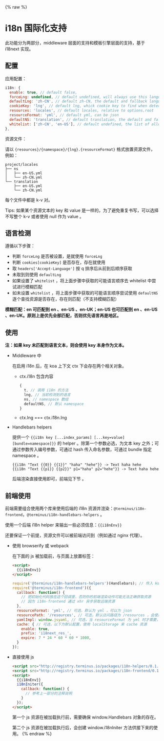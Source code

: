 {% raw %}
# i18n 国际化支持

此功能分为两部分，middleware 层面的支持和模板引擎层面的支持，基于 i18next 实现。

## 配置

应用配置：

```js
i18n: {
  enable: true, // default false,
  forceLng: undefined, // default undefined, will always use this language if set.
  defaultLng: 'zh-CN', // default zh-CN, the default and fallback language
  cookieKey: 'lng', // default lng, whick cookie key to find when detect lanaguage
  resources: 'locales', // default locales, relative to options.root
  resourceFormat: 'yml', // default yml, can be json
  defaultNS: 'translation', // default translation, the default and fallback namespace
  whitelist: ['zh-CN', 'en-US'], // default undefined, the list of allowed language
},
```

资源文件：

请以 `{resources}/{namespace}/{lng}.{resourceFormat}` 格式放置资源文件，例如：

```
project/locales
├── ns
│   ├── en-US.yml
│   └── zh-CN.yml
└── translation
    ├── en-US.yml
    └── zh-CN.yml
```

每个文件中都是 k-v 对。

Tips: 如果某个资源文本的 key 和 value 是一样的，为了避免重复书写，可以选择不写整个 k-v 或者使用 null 作为 value 。

## 语言检测

遵循以下步骤：

- 判断 `forceLng` 是否被设置，是就使用 `forceLng`
- 判断 `cookies[cookieKey]` 是否存在，存在就使用
- 取 `headers['Accept-Language']` 按 q 排序后从前到后顺序获取
- 未取到则使用 `defaultLng`
- 如果设置了 `whitelist` ，将上面步骤中获取的可能语言顺序去 whitelist 中尝试进行模糊匹配
- 如未设置 `whitelist` ，将上面步骤中获取的可能语言顺序尝试使用 `defaultNS` 逐个查找资源是否存在，存在则匹配（不支持模糊匹配）

**模糊匹配：en 可匹配到 en 、en-US 、en-UK；en-US 也可匹配到 en 、en-US 、en-UK。原则上是优先全部匹配，否则优先语言再是地区。**

## 使用

**注：如果 key 未匹配到语言文本，则会使用 key 本身作为文本。**

- Middleware 中

  在启用 i18n 后，在 koa 上下文 ctx 下会存在两个相关对象。

  - ctx.i18n 包含内容

    ```js
    {
      t, // 调用 i18n 的方法
      lng, // 当前检测到的语言
      ns, // namespace 数组
      defaultNS, // 默认 namespace
    }
    ```

  - ctx.lng === ctx.i18n.lng

- Handlebars helpers

  提供一个 `{{i18n key [...index_params] [...key=value] [bundle=namespace]}}` 的 helper 。除第一个参数必选，为文本 key 之外；可通过参数传入编号参数，可通过 hash 传入命名参数，可通过 bundle 指定 namespace 。

  ```
  {{i18n "Text {{0}} {{1}}" "haha" "hehe"}} -> Text haha hehe
  {{i18n "Text {{p1}} {{p2}}" p1="haha" p2="hehe"}} -> Text haha hehe
  ```

  后端渲染直接使用即可，前端见下节 。

## 前端使用

前端需要组合使用两个库来使用后端的 i18n 资源并渲染：`@terminus/i18n-frontend`，`@terminus/i18n-handlebars-helpers` 。

使用一个后端 i18n helper 来输出一些必须信息：`{{i18nEnv}}`

还要保证一个前提，资源文件可以被前端访问到（例如通过 nginx 代理）。

- 使用 browserify 或 webpack

  在下面的 js 被加载前，与页面上放置标签：

  ```html
  <script>
    {{i18nEnv}}
  </script>
  ```

  ```js
  require('@terminus/i18n-handlebars-helpers')(Handlebars); // 传入 Handlebars 来注册 helpers
  require('@terminus/i18n-frontend')({
    callback: function() {
      // 把初始化代码放在这个回调里，否则你的前端渲染动作可能无法正确获取资源
      // 因为 i18n-frontend 通过 xhr 异步获取远端资源
    },
    resourceFormat: 'yml', // 可选，默认为 yml ，可以为 json
    resourcePath: '/resources', // 可选，默认访问路径为 /resources ，会使用 ${resourcePath}/${ns}/${lng}.${resourceFormat} 去尝试获取资源文件
    yamlImpl: window.jsyaml, // 可选，当 resourceFormat 为 yml 时才需要，如果不填就去寻找 window.jsyaml ，暂时只支持 js-yaml 这个库
    cache: { // 可选，以下为默认配置，使用 localStorage 来 cache 资源
      enable: true,
      prefix: 'i18next_res_',
      expire: 7 * 24 * 60 * 60 * 1000,
    }
  });
  ```

- 直接使用 js

  ```html
  <script src="http://registry.terminus.io/packages/i18n-helpers/0.1.0/index.js"></script>
  <script src="http://registry.terminus.io/packages/i18n-frontend/0.1.0/browser.js"></script>
  <script>
    {{i18nEnv}}
    i18nIniter({
      callback: function() {
        // 参考上一部分的注释说明
      }
    });
  </script>
  ```

  第一个 js 资源在被加载执行前，需要确保 window.Handlebars 对象的存在。

  第二个 js 资源在被加载执行后，会创建 window.i18nIniter 方法供接下来的使用。
{% endraw %}
